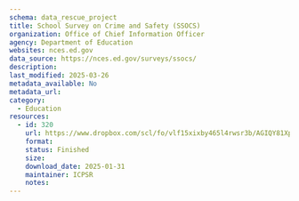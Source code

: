 ```yaml
---
schema: data_rescue_project 
title: School Survey on Crime and Safety (SSOCS)
organization: Office of Chief Information Officer
agency: Department of Education
websites: nces.ed.gov
data_source: https://nces.ed.gov/surveys/ssocs/
description: 
last_modified: 2025-03-26
metadata_available: No
metadata_url: 
category:
  - Education
resources:
  - id: 320
    url: https://www.dropbox.com/scl/fo/vlf15xixby465l4rwsr3b/AGIQY81XpzFXvXWAKCeBGa0?rlkey=hwex8zagqdeey3erfi1zvnwgm&dl=0
    format: 
    status: Finished
    size: 
    download_date: 2025-01-31
    maintainer: ICPSR
    notes: 
---
```

